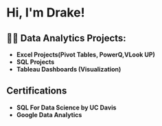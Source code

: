 <h1>Hi, I'm Drake!

<h2>👨‍💻 Data Analytics Projects:</h2>

- <b>Excel Projects(Pivot Tables, PowerQ,VLook UP)</b>
- <b>SQL Projects</b>
- <b>Tableau Dashboards (Visualization)</b>
<h2> Certifications </h2>
  
- <b>SQL For Data Science by UC Davis</b>
- <b>Google Data Analytics 


